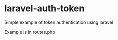 laravel-auth-token
==================

Simple example of token authentication using laravel

Example is in routes.php
